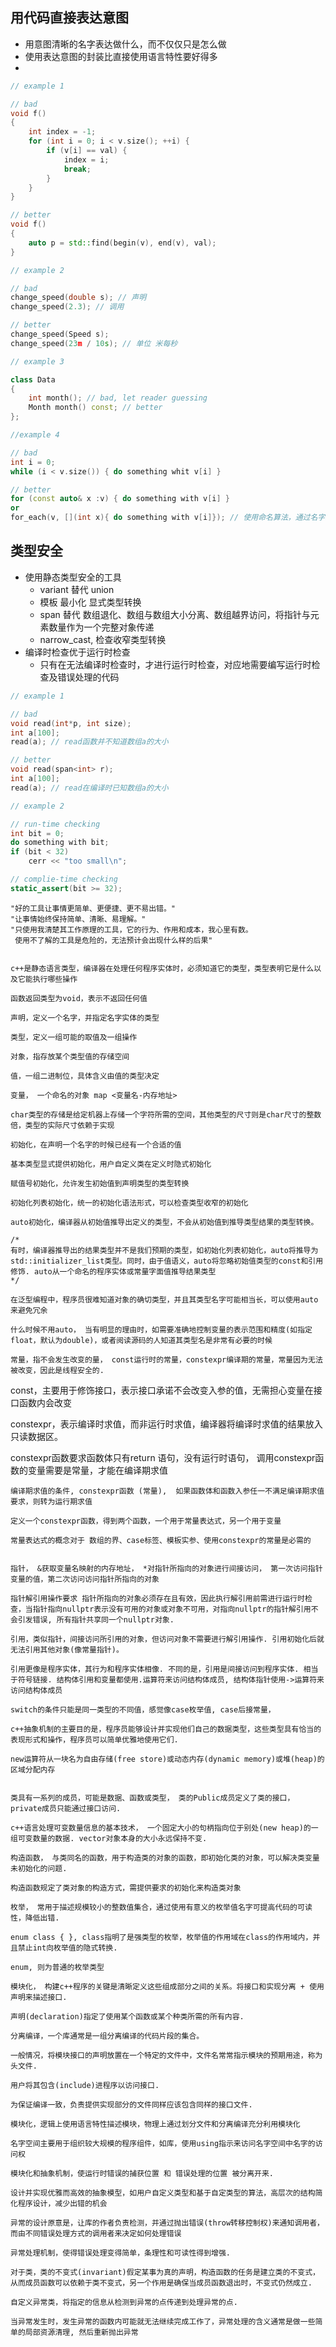 

## 用代码直接表达意图

- 用意图清晰的名字表达做什么，而不仅仅只是怎么做
- 使用表达意图的封装比直接使用语言特性要好得多
- 
```cpp
// example 1

// bad
void f()
{
    int index = -1;
    for (int i = 0; i < v.size(); ++i) {
        if (v[i] == val) {
            index = i;
            break;
        }
    }
}

// better
void f()
{
    auto p = std::find(begin(v), end(v), val);
}
```

```cpp
// example 2

// bad
change_speed(double s); // 声明
change_speed(2.3); // 调用

// better
change_speed(Speed s);
change_speed(23m / 10s); // 单位 米每秒
```

```cpp
// example 3

class Data
{
    int month(); // bad, let reader guessing
    Month month() const; // better
};
```

```cpp
//example 4

// bad
int i = 0;
while (i < v.size()) { do something whit v[i] }

// better
for (const auto& x :v) { do something with v[i] }
or
for_each(v, [](int x){ do something with v[i]}); // 使用命名算法，通过名字来表达代码意图
```

## 类型安全

- 使用静态类型安全的工具
  - variant 替代 union
  - 模板 最小化 显式类型转换
  - span 替代 数组退化、数组与数组大小分离、数组越界访问，将指针与元素数量作为一个完整对象传递
  - narrow_cast, 检查收窄类型转换
- 编译时检查优于运行时检查
  - 只有在无法编译时检查时，才进行运行时检查，对应地需要编写运行时检查及错误处理的代码

```cpp
// example 1

// bad
void read(int*p, int size);
int a[100];
read(a); // read函数并不知道数组a的大小

// better
void read(span<int> r);
int a[100];
read(a); // read在编译时已知数组a的大小
```

```cpp
// example 2

// run-time checking
int bit = 0;
do something with bit;
if (bit < 32)
    cerr << "too small\n";

// complie-time checking
static_assert(bit >= 32);
```




    "好的工具让事情更简单、更便捷、更不易出错。"
    "让事情始终保持简单、清晰、易理解。"
    "只使用我清楚其工作原理的工具，它的行为、作用和成本，我心里有数。
     使用不了解的工具是危险的，无法预计会出现什么样的后果"

    
    c++是静态语言类型，编译器在处理任何程序实体时，必须知道它的类型，类型表明它是什么以及它能执行哪些操作

    函数返回类型为void，表示不返回任何值

    声明，定义一个名字，并指定名字实体的类型

    类型，定义一组可能的取值及一组操作

    对象，指存放某个类型值的存储空间

    值，一组二进制位，具体含义由值的类型决定

    变量， 一个命名的对象 map <变量名-内存地址>

    char类型的存储是给定机器上存储一个字符所需的空间，其他类型的尺寸则是char尺寸的整数倍，类型的实际尺寸依赖于实现

    初始化，在声明一个名字的时候已经有一个合适的值

    基本类型显式提供初始化，用户自定义类在定义时隐式初始化

    赋值号初始化，允许发生初始值到声明类型的类型转换

    初始化列表初始化，统一的初始化语法形式，可以检查类型收窄的初始化

    auto初始化，编译器从初始值推导出定义的类型，不会从初始值到推导类型结果的类型转换。
    
    /*
    有时，编译器推导出的结果类型并不是我们预期的类型，如初始化列表初始化，auto将推导为std::initializer_list类型。同时，由于值语义，auto将忽略初始值类型的const和引用修饰. auto从一个命名的程序实体或常量字面值推导结果类型
    */

    在泛型编程中，程序员很难知道对象的确切类型，并且其类型名字可能相当长，可以使用auto来避免冗余

    什么时候不用auto， 当有明显的理由时，如需要准确地控制变量的表示范围和精度(如指定float，默认为double)，或者阅读源码的人知道其类型名是非常有必要的时候

    常量，指不会发生改变的量， const运行时的常量，constexpr编译期的常量，常量因为无法被改变，因此是线程安全的.

   const，主要用于修饰接口，表示接口承诺不会改变入参的值，无需担心变量在接口函数内会改变

   constexpr，表示编译时求值，而非运行时求值，编译器将编译时求值的结果放入只读数据区。
   
   constexpr函数要求函数体只有return 语句，没有运行时语句， 调用constexpr函数的变量需要是常量，才能在编译期求值

    编译期求值的条件, constexpr函数 (常量),  如果函数体和函数入参任一不满足编译期求值要求，则转为运行期求值

    定义一个constexpr函数，得到两个函数，一个用于常量表达式，另一个用于变量

    常量表达式的概念对于 数组的界、case标签、模板实参、使用constexpr的常量是必需的


    指针， &获取变量名映射的内存地址， *对指针所指向的对象进行间接访问， 第一次访问指针变量的值，第二次访问访问指针所指向的对象

    指针解引用操作要求 指针所指向的对象必须存在且有效，因此执行解引用前需进行运行时检查，当指针指向nullptr表示没有可用的对象或对象不可用，对指向nullptr的指针解引用不会引发错误, 所有指针共享同一个nullptr对象.

    引用，类似指针，间接访问所引用的对象，但访问对象不需要进行解引用操作. 引用初始化后就无法引用其他对象(像常量指针)。

    引用更像是程序实体，其行为和程序实体相像. 不同的是，引用是间接访问到程序实体. 相当于符号链接. 结构体引用和变量都使用.运算符来访问结构体成员, 结构体指针使用->运算符来访问结构体成员

    switch的条件只能是同一类型的不同值，感觉像case枚举值, case后接常量，

    c++抽象机制的主要目的是，程序员能够设计并实现他们自己的数据类型，这些类型具有恰当的表现形式和操作，程序员可以简单优雅地使用它们.

    new运算符从一块名为自由存储(free store)或动态内存(dynamic memory)或堆(heap)的区域分配内存


    类具有一系列的成员，可能是数据、函数或类型， 类的Public成员定义了类的接口，private成员只能通过接口访问.

    c++语言处理可变数量信息的基本技术， 一个固定大小的句柄指向位于别处(new heap)的一组可变数量的数据. vector对象本身的大小永远保持不变.

    构造函数， 与类同名的函数，用于构造类的对象的函数，即初始化类的对象，可以解决类变量未初始化的问题.

    构造函数规定了类对象的构造方式，需提供要求的初始化来构造类对象

    枚举， 常用于描述规模较小的整数值集合，通过使用有意义的枚举值名字可提高代码的可读性，降低出错.

    enum class { }, class指明了是强类型的枚举，枚举值的作用域在class的作用域内，并且禁止int向枚举值的隐式转换.

    enum, 则为普通的枚举类型

    模块化， 构建c++程序的关键是清晰定义这些组成部分之间的关系。将接口和实现分离 + 使用声明来描述接口.

    声明(declaration)指定了使用某个函数或某个种类所需的所有内容.

    分离编译，一个库通常是一组分离编译的代码片段的集合。

    一般情况，将模块接口的声明放置在一个特定的文件中，文件名常常指示模块的预期用途，称为头文件.

    用户将其包含(include)进程序以访问接口.

    为保证编译一致，负责提供实现部分的文件同样应该包含同样的接口文件.

    模块化，逻辑上使用语言特性描述模块，物理上通过划分文件和分离编译充分利用模块化

    名字空间主要用于组织较大规模的程序组件，如库，使用using指示来访问名字空间中名字的访问权

    模块化和抽象机制，使运行时错误的捕获位置 和 错误处理的位置 被分离开来.

    设计并实现优雅而高效的抽象模型，如用户自定义类型和基于自定类型的算法，高层次的结构简化程序设计，减少出错的机会

    异常的设计原意是，让库的作者负责检测，并通过抛出错误(throw转移控制权)来通知调用者，而由不同错误处理方式的调用者来决定如何处理错误

    异常处理机制，使得错误处理变得简单，条理性和可读性得到增强.

    对于类，类的不变式(invariant)假定某事为真的声明，构造函数的任务是建立类的不变式，从而成员函数可以依赖于类不变式，另一个作用是确保当成员函数退出时，不变式仍然成立.

    自定义异常类，将指定的信息从检测到异常的点传递到处理异常的点.

    当异常发生时，发生异常的函数内可能就无法继续完成工作了，异常处理的含义通常是做一些简单的局部资源清理, 然后重新抛出异常















